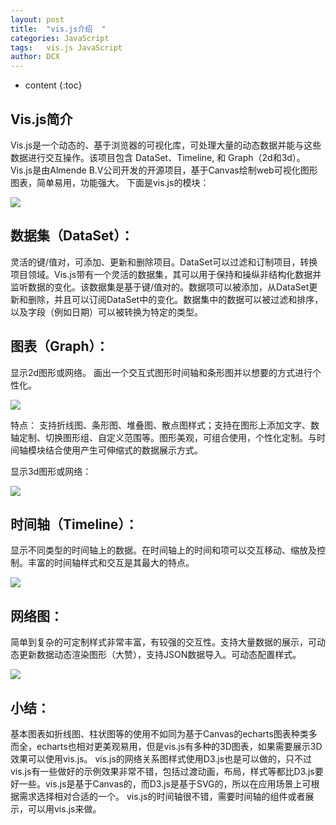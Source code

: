 ```yaml
---
layout: post
title:  "vis.js介绍  "
categories: JavaScript
tags:   vis.js JavaScript 
author: DCX
---
```


* content
{:toc}

## Vis.js简介
  Vis.js是一个动态的、基于浏览器的可视化库，可处理大量的动态数据并能与这些数据进行交互操作。该项目包含 DataSet、Timeline, 和 Graph（2d和3d）。
  Vis.js是由Almende B.V公司开发的开源项目，基于Canvas绘制web可视化图形图表，简单易用，功能强大。
下面是vis.js的模块： 





![](http://img.blog.csdn.net/20170930200142755?watermark/2/text/aHR0cDovL2Jsb2cuY3Nkbi5uZXQvRENYX2FiYw==/font/5a6L5L2T/fontsize/400/fill/I0JBQkFCMA==/dissolve/70/gravity/SouthEast)
## 数据集（DataSet）：
灵活的键/值对，可添加、更新和删除项目。DataSet可以过滤和订制项目，转换项目领域。Vis.js带有一个灵活的数据集，其可以用于保持和操纵非结构化数据并监听数据的变化。该数据集是基于键/值对的。数据项可以被添加，从DataSet更新和删除，并且可以订阅DataSet中的变化。数据集中的数据可以被过滤和排序，以及字段（例如日期）可以被转换为特定的类型。

## 图表（Graph）：
显示2d图形或网络。
画出一个交互式图形时间轴和条形图并以想要的方式进行个性化。 

 ![](http://img.blog.csdn.net/20170930200513043?watermark/2/text/aHR0cDovL2Jsb2cuY3Nkbi5uZXQvRENYX2FiYw==/font/5a6L5L2T/fontsize/400/fill/I0JBQkFCMA==/dissolve/70/gravity/SouthEast)

特点：
支持折线图、条形图、堆叠图、散点图样式；支持在图形上添加文字、数轴定制、切换图形组、自定义范围等。图形美观，可组合使用，个性化定制。与时间轴模块结合使用产生可伸缩式的数据展示方式。

显示3d图形或网络： 

![](http://img.blog.csdn.net/20170930200635792?watermark/2/text/aHR0cDovL2Jsb2cuY3Nkbi5uZXQvRENYX2FiYw==/font/5a6L5L2T/fontsize/400/fill/I0JBQkFCMA==/dissolve/70/gravity/SouthEast)

## 时间轴（Timeline）：
显示不同类型的时间轴上的数据。在时间轴上的时间和项可以交互移动、缩放及控制。丰富的时间轴样式和交互是其最大的特点。

![](http://img.blog.csdn.net/20170930200827527?watermark/2/text/aHR0cDovL2Jsb2cuY3Nkbi5uZXQvRENYX2FiYw==/font/5a6L5L2T/fontsize/400/fill/I0JBQkFCMA==/dissolve/70/gravity/SouthEast)

## 网络图：
简单到复杂的可定制样式非常丰富，有较强的交互性。支持大量数据的展示，可动态更新数据动态渲染图形（大赞），支持JSON数据导入。可动态配置样式。 

![](http://img.blog.csdn.net/20170930200918449?watermark/2/text/aHR0cDovL2Jsb2cuY3Nkbi5uZXQvRENYX2FiYw==/font/5a6L5L2T/fontsize/400/fill/I0JBQkFCMA==/dissolve/70/gravity/SouthEast)

## 小结：
   基本图表如折线图、柱状图等的使用不如同为基于Canvas的echarts图表种类多而全，echarts也相对更美观易用，但是vis.js有多种的3D图表，如果需要展示3D效果可以使用vis.js。
vis.js的网络关系图样式使用D3.js也是可以做的，只不过vis.js有一些做好的示例效果非常不错，包括过渡动画，布局，样式等都比D3.js要好一些。vis.js是基于Canvas的，而D3.js是基于SVG的，所以在应用场景上可根据需求选择相对合适的一个。
vis.js的时间轴很不错，需要时间轴的组件或者展示，可以用vis.js来做。

